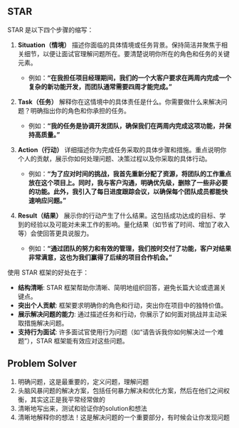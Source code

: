 ## STAR

STAR 是以下四个步骤的缩写：

1. **Situation（情境）**
   描述你面临的具体情境或任务背景。保持简洁并聚焦于相关细节，以便让面试官理解问题所在。要清楚说明你所在的角色和任务的关键元素。

   - 例如：**“在我担任项目经理期间，我们的一个大客户要求在两周内完成一个复杂的新功能开发，而团队通常需要四周才能完成。”**

2. **Task（任务）**
   解释你在这情境中的具体责任是什么。你需要做什么来解决问题？明确指出你的角色和你承担的任务。

   - 例如：**“我的任务是协调开发团队，确保我们在两周内完成这项功能，并保持高质量。”**

3. **Action（行动）**
   详细描述你为完成任务采取的具体步骤和措施。重点说明你个人的贡献，展示你如何处理问题、决策过程以及你采取的具体行动。

   - 例如：**“为了应对时间的挑战，我首先重新分配了资源，将团队的工作重点放在这个项目上。同时，我与客户沟通，明确优先级，删除了一些非必要的功能。此外，我引入了每日进度跟踪会议，以确保每个团队成员都能快速响应问题。”**

4. **Result（结果）**
   展示你的行动产生了什么结果。这包括成功达成的目标、学到的经验以及可能对未来工作的影响。量化结果（如节省了时间、增加了收入等）会使回答更具说服力。

   - 例如：**“通过团队的努力和有效的管理，我们按时交付了功能，客户对结果非常满意，这也为我们赢得了后续的项目合作机会。”**

使用 STAR 框架的好处在于：

- **结构清晰**: STAR 框架帮助你清晰、简明地组织回答，避免长篇大论或遗漏关键点。
- **突出个人贡献**: 框架要求明确你的角色和行动，突出你在项目中的独特价值。
- **展示解决问题的能力**: 通过描述任务和行动，你展示了如何面对挑战并主动采取措施解决问题。
- **支持行为面试**: 许多面试官使用行为问题（如“请告诉我你如何解决过一个难题”），STAR 框架能有效应对这些问题。

## Problem Solver

1. 明确问题，这是最重要的，定义问题，理解问题
2. 头脑风暴问题的解决方案，包括任何暴力解决和优化方案，然后在他们之间权衡，其实这正是我平常经常做的
3. 清晰地写出来，测试和验证你的solution和想法
4. 清晰地解释你的想法！这是解决问题的一个重要部分，有时候会让你发现问题
